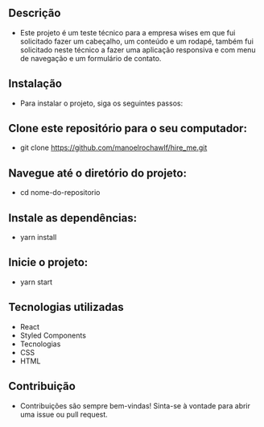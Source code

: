 ## Descrição
- Este projeto é um teste técnico para a empresa wises em que fui solicitado fazer um cabeçalho, um conteúdo e um rodapé, também fui solicitado neste técnico a fazer uma aplicação responsiva e com menu de navegação e um formulário de contato.

## Instalação
- Para instalar o projeto, siga os seguintes passos:

## Clone este repositório para o seu computador:
- git clone https://github.com/manoelrochawlf/hire_me.git

## Navegue até o diretório do projeto:
- cd nome-do-repositorio
## Instale as dependências:
- yarn install
## Inicie o projeto:
- yarn start
## Tecnologias utilizadas
- React
- Styled Components
- Tecnologias 
- CSS
- HTML
## Contribuição
- Contribuições são sempre bem-vindas! Sinta-se à vontade para abrir uma issue ou pull request.

